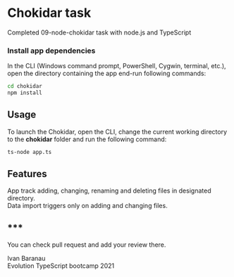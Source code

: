 # Chokidar task
Completed 09-node-chokidar task with node.js and TypeScript

### Install app dependencies

In the CLI (Windows command prompt, PowerShell, Cygwin, terminal, etc.), open the directory containing the app end-run following commands:

```bash
cd chokidar
npm install
```

## Usage

To launch the Chokidar, open the CLI, change the current working directory to the **chokidar** folder and run the following command:

```bash
ts-node app.ts
```
## Features
  
App track adding, changing, renaming and deleting files in designated directory.  
Data import triggers only on adding and changing files.  
  
## ***
  
You can check pull request and add your review there.
  
Ivan Baranau  
Evolution TypeScript bootcamp 2021